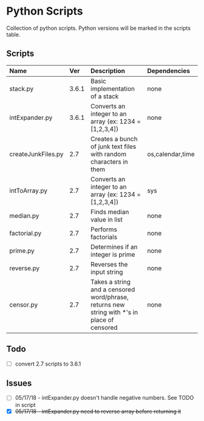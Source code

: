 Python Scripts
==============

Collection of python scripts. Python versions will be marked in the scripts table.

Scripts
-------
| Name	        | Ver | Description	| Dependencies |
|:------------- |:--- |:----------- |:------------ |
| stack.py      | 3.6.1 | Basic implementation of a stack | none |
| intExpander.py | 3.6.1 | Converts an integer to an array (ex: 1234 = [1,2,3,4]) | none |
| createJunkFiles.py | 2.7 | Creates a bunch of junk text files with random characters in them | os,calendar,time |
| intToArray.py | 2.7 | Converts an integer to an array (ex: 1234 = [1,2,3,4]) | sys |
| median.py | 2.7 | Finds median value in list | none |
| factorial.py | 2.7 | Performs factorials | none |
| prime.py | 2.7 | Determines if an integer is prime | none |
| reverse.py | 2.7 | Reverses the input string | none |
| censor.py | 2.7 | Takes a string and a censored word/phrase, returns new string with \*'s in place of censored | none |

Todo
-----
- [ ] convert 2.7 scripts to 3.6.1

Issues
------
- [ ] 05/17/18 - intExpander.py doesn't handle negative numbers. See TODO in script
- [X] ~~05/17/18 - intExpander.py need to reverse array before returning it~~